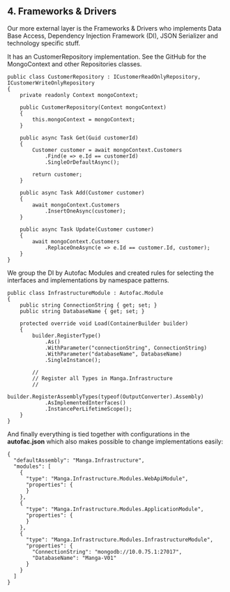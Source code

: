 ## **4\. Frameworks & Drivers**

Our more external layer is the Frameworks & Drivers who implements Data Base Access, Dependency Injection Framework (DI), JSON Serializer and technology specific stuff.

It has an CustomerRepository implementation. See the GitHub for the MongoContext and other Repositories classes.
    
    
    public class CustomerRepository : ICustomerReadOnlyRepository, ICustomerWriteOnlyRepository
    {
        private readonly Context mongoContext;
    
        public CustomerRepository(Context mongoContext)
        {
            this.mongoContext = mongoContext;
        }
    
        public async Task Get(Guid customerId)
        {
            Customer customer = await mongoContext.Customers
                .Find(e => e.Id == customerId)
                .SingleOrDefaultAsync();
    
            return customer;
        }
    
        public async Task Add(Customer customer)
        {
            await mongoContext.Customers
                .InsertOneAsync(customer);
        }
    
        public async Task Update(Customer customer)
        {
            await mongoContext.Customers
                .ReplaceOneAsync(e => e.Id == customer.Id, customer);
        }
    }

We group the DI by Autofac Modules and created rules for selecting the interfaces and implementations by namespace patterns.
    
    
    public class InfrastructureModule : Autofac.Module
    {
        public string ConnectionString { get; set; }
        public string DatabaseName { get; set; }
    
        protected override void Load(ContainerBuilder builder)
        {
            builder.RegisterType()
                .As()
                .WithParameter("connectionString", ConnectionString)
                .WithParameter("databaseName", DatabaseName)
                .SingleInstance();
    
            //
            // Register all Types in Manga.Infrastructure
            //
            builder.RegisterAssemblyTypes(typeof(OutputConverter).Assembly)
                .AsImplementedInterfaces()
                .InstancePerLifetimeScope();
        }
    }

And finally everything is tied together with configurations in the **autofac.json** which also makes possible to change implementations easily:
    
    
    {
      "defaultAssembly": "Manga.Infrastructure",
      "modules": [
        {
          "type": "Manga.Infrastructure.Modules.WebApiModule",
          "properties": {
          }
        },
        {
          "type": "Manga.Infrastructure.Modules.ApplicationModule",
          "properties": {
          }
        },
        {
          "type": "Manga.Infrastructure.Modules.InfrastructureModule",
          "properties": {
            "ConnectionString": "mongodb://10.0.75.1:27017",
            "DatabaseName": "Manga-V01"
          }
        }
      ]
    }

